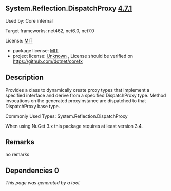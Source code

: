 System.Reflection.DispatchProxy [4.7.1](https://www.nuget.org/packages/System.Reflection.DispatchProxy/4.7.1)
--------------------

Used by: Core internal

Target frameworks: net462, net6.0, net7.0

License: [MIT](../../../../licenses/mit) 

- package license: [MIT](https://licenses.nuget.org/MIT) 
- project license: [Unknown](https://github.com/dotnet/corefx) , License should be verified on https://github.com/dotnet/corefx

Description
-----------
Provides a class to dynamically create proxy types that implement a specified interface and derive from a specified DispatchProxy type. Method invocations on the generated proxyinstance are dispatched to that DispatchProxy base type.

Commonly Used Types:
System.Reflection.DispatchProxy
 
When using NuGet 3.x this package requires at least version 3.4.

Remarks
-----------
no remarks


Dependencies 0
-----------


*This page was generated by a tool.*